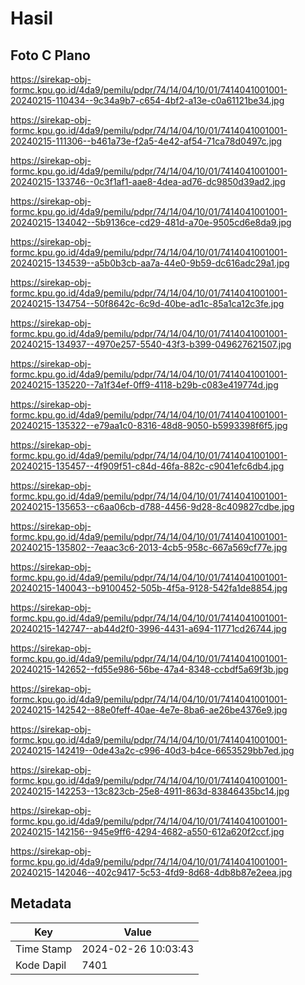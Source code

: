 # Hasil

## Foto C Plano

https://sirekap-obj-formc.kpu.go.id/4da9/pemilu/pdpr/74/14/04/10/01/7414041001001-20240215-110434--9c34a9b7-c654-4bf2-a13e-c0a61121be34.jpg

https://sirekap-obj-formc.kpu.go.id/4da9/pemilu/pdpr/74/14/04/10/01/7414041001001-20240215-111306--b461a73e-f2a5-4e42-af54-71ca78d0497c.jpg

https://sirekap-obj-formc.kpu.go.id/4da9/pemilu/pdpr/74/14/04/10/01/7414041001001-20240215-133746--0c3f1af1-aae8-4dea-ad76-dc9850d39ad2.jpg

https://sirekap-obj-formc.kpu.go.id/4da9/pemilu/pdpr/74/14/04/10/01/7414041001001-20240215-134042--5b9136ce-cd29-481d-a70e-9505cd6e8da9.jpg

https://sirekap-obj-formc.kpu.go.id/4da9/pemilu/pdpr/74/14/04/10/01/7414041001001-20240215-134539--a5b0b3cb-aa7a-44e0-9b59-dc616adc29a1.jpg

https://sirekap-obj-formc.kpu.go.id/4da9/pemilu/pdpr/74/14/04/10/01/7414041001001-20240215-134754--50f8642c-6c9d-40be-ad1c-85a1ca12c3fe.jpg

https://sirekap-obj-formc.kpu.go.id/4da9/pemilu/pdpr/74/14/04/10/01/7414041001001-20240215-134937--4970e257-5540-43f3-b399-049627621507.jpg

https://sirekap-obj-formc.kpu.go.id/4da9/pemilu/pdpr/74/14/04/10/01/7414041001001-20240215-135220--7a1f34ef-0ff9-4118-b29b-c083e419774d.jpg

https://sirekap-obj-formc.kpu.go.id/4da9/pemilu/pdpr/74/14/04/10/01/7414041001001-20240215-135322--e79aa1c0-8316-48d8-9050-b5993398f6f5.jpg

https://sirekap-obj-formc.kpu.go.id/4da9/pemilu/pdpr/74/14/04/10/01/7414041001001-20240215-135457--4f909f51-c84d-46fa-882c-c9041efc6db4.jpg

https://sirekap-obj-formc.kpu.go.id/4da9/pemilu/pdpr/74/14/04/10/01/7414041001001-20240215-135653--c6aa06cb-d788-4456-9d28-8c409827cdbe.jpg

https://sirekap-obj-formc.kpu.go.id/4da9/pemilu/pdpr/74/14/04/10/01/7414041001001-20240215-135802--7eaac3c6-2013-4cb5-958c-667a569cf77e.jpg

https://sirekap-obj-formc.kpu.go.id/4da9/pemilu/pdpr/74/14/04/10/01/7414041001001-20240215-140043--b9100452-505b-4f5a-9128-542fa1de8854.jpg

https://sirekap-obj-formc.kpu.go.id/4da9/pemilu/pdpr/74/14/04/10/01/7414041001001-20240215-142747--ab44d2f0-3996-4431-a694-11771cd26744.jpg

https://sirekap-obj-formc.kpu.go.id/4da9/pemilu/pdpr/74/14/04/10/01/7414041001001-20240215-142652--fd55e986-56be-47a4-8348-ccbdf5a69f3b.jpg

https://sirekap-obj-formc.kpu.go.id/4da9/pemilu/pdpr/74/14/04/10/01/7414041001001-20240215-142542--88e0feff-40ae-4e7e-8ba6-ae26be4376e9.jpg

https://sirekap-obj-formc.kpu.go.id/4da9/pemilu/pdpr/74/14/04/10/01/7414041001001-20240215-142419--0de43a2c-c996-40d3-b4ce-6653529bb7ed.jpg

https://sirekap-obj-formc.kpu.go.id/4da9/pemilu/pdpr/74/14/04/10/01/7414041001001-20240215-142253--13c823cb-25e8-4911-863d-83846435bc14.jpg

https://sirekap-obj-formc.kpu.go.id/4da9/pemilu/pdpr/74/14/04/10/01/7414041001001-20240215-142156--945e9ff6-4294-4682-a550-612a620f2ccf.jpg

https://sirekap-obj-formc.kpu.go.id/4da9/pemilu/pdpr/74/14/04/10/01/7414041001001-20240215-142046--402c9417-5c53-4fd9-8d68-4db8b87e2eea.jpg


## Metadata

| Key        | Value               |
| ---------- | ------------------- |
| Time Stamp | 2024-02-26 10:03:43 |
| Kode Dapil | 7401                |



